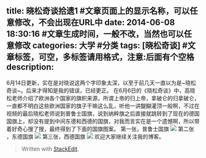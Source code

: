 title: 晓松奇谈拾遗1 #文章页面上的显示名称，可以任意修改，不会出现在URL中
date: 2014-06-08 18:30:16 #文章生成时间，一般不改，当然也可以任意修改
categories: 大学 #分类
tags: [晓松奇谈] #文章标签，可空，多标签请用格式，注意:后面有个空格
description:
---
6月14日更新，实在是对晓说这两个字印象太深，以至于前几天一直以为是~晓松奇谈~。后来才得知是我的错误，已经更正。
在6月6日的《晓松奇谈》中，高晓松老师介绍了欧洲各个国家的旗帜来源，所谓上帝的归上帝，拿破仑的归拿破仑，一直都不明白这些欧洲国家的旗子干嘛这么乱，听他一讲醍醐灌顶一般啊，不过在视频的最后晓松老师说到普鲁士国旗，说到纳粹旗之后直接就跳转到了现在的德国国旗上，却没有提到中间东德和西德的国旗，对我而言实在是一个遗憾啊，所以带着好奇心搜了搜，最终得到了下面的国旗图案。
第一张，普鲁士国旗
![][1]
第二张 ，东德国旗
![][2]
第三张，西德国旗
![][3]
欢迎大家继续关注我的博客。
> Written with [StackEdit](https://stackedit.io/).


  [1]: http://ww2.sinaimg.cn/large/63a3d9b7gw1eh6v69gx5ij20dw09dgmh.jpg
  [2]: http://ww1.sinaimg.cn/large/63a3d9b7gw1eh6v73054qj20dw09m757.jpg
  [3]: http://ww3.sinaimg.cn/large/63a3d9b7gw1eh6v80rz1ej20dw0afdgv.jpg
